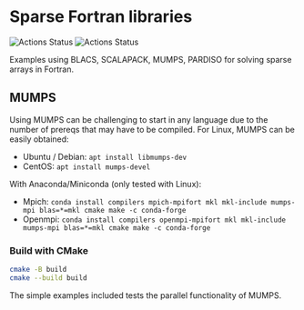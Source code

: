 # Sparse Fortran libraries

![Actions Status](https://github.com/scivision/sparse-fortran/workflows/ci_cmake/badge.svg)
![Actions Status](https://github.com/scivision/sparse-fortran/workflows/ci_meson/badge.svg)

Examples using BLACS, SCALAPACK, MUMPS, PARDISO for solving sparse arrays in Fortran.

## MUMPS

Using MUMPS can be challenging to start in any language due to the number of prereqs that may have to be compiled.
For Linux, MUMPS can be easily obtained:

* Ubuntu / Debian: `apt install libmumps-dev`
* CentOS: `apt install mumps-devel`

With Anaconda/Miniconda (only tested with Linux):

* Mpich: `conda install compilers mpich-mpifort mkl mkl-include mumps-mpi blas=*=mkl cmake make -c conda-forge`
* Openmpi: `conda install compilers openmpi-mpifort mkl mkl-include mumps-mpi blas=*=mkl cmake make -c conda-forge`


### Build with CMake

```sh
cmake -B build
cmake --build build
```

The simple examples included tests the parallel functionality of MUMPS.
